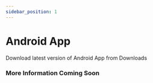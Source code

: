 ```yaml
---
sidebar_position: 1
---
```


# Android App

Download latest version of Android App from Downloads

### More Information Coming Soon
